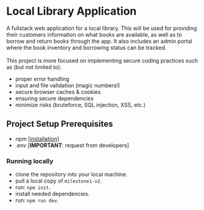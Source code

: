 # Local Library Application

A fullstack web application for a local library. This will be used for providing their customers information on what books are available, as well as to borrow and return books through the app. It also includes an admin portal where the book inventory and borrowing status can be tracked.
<br> <br>
This project is more focused on implementing secure coding practices such as (but not limited to): <br>
- proper error handling <br>
- input and file validation (magic numbers!) <br>
- secure browser caches & cookies <br>
- ensuring secure dependencies <br>
- minimize risks (bruteforce, SQL injection, XSS, etc.) <br>

## Project Setup Prerequisites

- npm [[installation](https://docs.npmjs.com/cli/v10/commands/npm-install)] <br>
- .env [**IMPORTANT**: request from developers]

### Running locally

- clone the repository into your local machine. <br>
- pull a local copy of `milestone1-v2`. <br>
- run: `npm init`. <br>
- install needed dependencies. <br>
- run: `npm run dev`.
